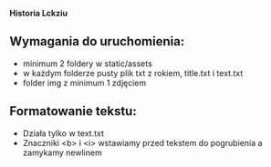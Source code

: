 **Historia Lckziu**

Wymagania do uruchomienia:
-
- minimum 2 foldery w static/assets
- w każdym folderze pusty plik txt z rokiem, title.txt i text.txt
- folder img z minimum 1 zdjęciem

Formatowanie tekstu:
-
- Działa tylko w text.txt
- Znaczniki \<b> i \<i> wstawiamy przed tekstem do pogrubienia a zamykamy newlinem